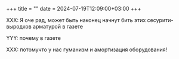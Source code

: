 +++
title = ""
date = 2024-07-19T12:09:00+03:00 
+++

XXX: Я оче рад, может быть наконец начнут бить этих сесурити-выродков арматурой в газете

YYY: почему в газете

XXX: потомучто у нас гуманизм и амортизация оборудования!
